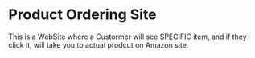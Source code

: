 # Product Ordering Site

This is a WebSite where a Custormer will see SPECIFIC item, and if they click it, will take you to actual prodcut on Amazon site.
